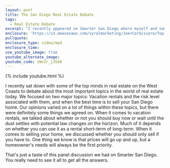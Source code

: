 ```yaml
---
layout: post
title: The San Diego Real Estate Debate
tags:
  - Real Estate Debate
excerpt: "I recently appeared on Smarter San Diego where myself and some of the top minds in local real estate discussed some important and timely topics in local real estate. If you've had any thoughts of buying or selling a San Diego home or you've thought about vacation rentals or buying an investment property, you don't want to miss this panel debate."
enclosure: 'https://s3.amazonaws.com/vyralmarketing/Joe+Corbisiero/Top+San+Diego+Agents+discuss+hot+topics+directly+affecting+the+San+Diego+Real+Estate+Market.mp4'
pullquote:
enclosure_type: video/mp4
enclosure_time:
use_youtube_image: true
youtube_alternate_image:
youtube_code: zWvZr_j3Sk0
---
```



{% include youtube.html %}

I recently sat down with some of the top minds in real estate on the West Coasts to debate about the most important topics in the world of real estate today. We focused on two major topics: Vacation rentals and the risk level associated with them, and when the best time is to sell your San Diego home. Our opinions varied on a lot of things within these topics, but there were definitely some things we agreed on. When it comes to vacation rentals, we talked about whether or not you should buy now or wait until the dust settles with potential law changes on the horizon. Much of it depends on whether you can use it as a rental short-term of long-term. When it comes to selling your home, we discussed whether you should only sell if you have to. One thing we know is that prices will go up and up, but a homeowner's needs will always be the first priority.

That's just a taste of this panel discussion we had on Smarter San Diego. You really need to see it all to get all the answers.